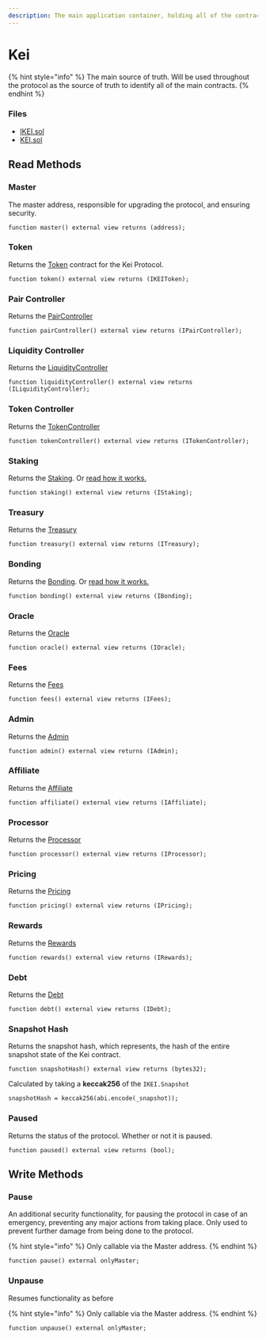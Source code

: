 ```yaml
---
description: The main application container, holding all of the contract locations
---
```


# Kei

{% hint style="info" %}
The main source of truth. Will be used throughout the protocol as the source of truth to identify all of the main contracts.
{% endhint %}

### Files

* [IKEI.sol](https://github.com/kevupton/kei-finance/blob/master/solidity/contracts/kei/IKEI.sol)
* [KEI.sol](https://github.com/kevupton/kei-finance/blob/master/solidity/contracts/kei/KEI.sol)

## Read Methods

### Master

The master address, responsible for upgrading the protocol, and ensuring security.

```solidity
function master() external view returns (address);
```

### Token

Returns the [Token](token.md) contract for the Kei Protocol.

```solidity
function token() external view returns (IKEIToken);
```

### Pair Controller

Returns the [PairController](pair-controller.md)

```solidity
function pairController() external view returns (IPairController);
```

### Liquidity Controller

Returns the [LiquidityController](liquidity-controller.md)

```solidity
function liquidityController() external view returns (ILiquidityController);
```

### Token Controller

Returns the [TokenController](token-controller.md)

```solidity
function tokenController() external view returns (ITokenController);
```

### Staking

Returns the [Staking](staking.md). Or [read how it works.](../../product-and-offerings/staking.md)

```solidity
function staking() external view returns (IStaking);
```

### Treasury

Returns the [Treasury](treasury.md)

```solidity
function treasury() external view returns (ITreasury);
```

### Bonding

Returns the [Bonding](bonding.md). Or [read how it works.](broken-reference)

```solidity
function bonding() external view returns (IBonding);
```

### Oracle

Returns the [Oracle](oracle.md)

```solidity
function oracle() external view returns (IOracle);
```

### Fees

Returns the [Fees](fees.md)

```solidity
function fees() external view returns (IFees);
```

### Admin

Returns the [Admin](admin.md)

```solidity
function admin() external view returns (IAdmin);
```

### Affiliate

Returns the [Affiliate](affiliate.md)

```solidity
function affiliate() external view returns (IAffiliate);
```

### Processor

Returns the [Processor](processor.md)

```solidity
function processor() external view returns (IProcessor);
```

### Pricing

Returns the [Pricing](pricing.md)

```solidity
function pricing() external view returns (IPricing);
```

### Rewards

Returns the [Rewards](rewards.md)

```solidity
function rewards() external view returns (IRewards);
```

### Debt

Returns the [Debt](debt.md)

```solidity
function debt() external view returns (IDebt);
```

### Snapshot Hash

Returns the snapshot hash, which represents, the hash of the entire snapshot state of the Kei contract.&#x20;

```solidity
function snapshotHash() external view returns (bytes32);
```

Calculated by taking a **keccak256** of the `IKEI.Snapshot`

```solidity
snapshotHash = keccak256(abi.encode(_snapshot));
```

### Paused

Returns the status of the protocol. Whether or not it is paused.

```solidity
function paused() external view returns (bool);
```

## Write Methods

### Pause&#x20;

An additional security functionality, for pausing the protocol in case of an emergency, preventing any major actions from taking place. Only used to prevent further damage from being done to the protocol.&#x20;

{% hint style="info" %}
Only callable via the Master address.
{% endhint %}

```solidity
function pause() external onlyMaster;
```

### Unpause

Resumes functionality as before

{% hint style="info" %}
Only callable via the Master address.
{% endhint %}

```solidity
function unpause() external onlyMaster;
```

